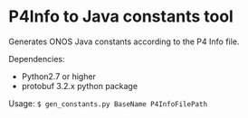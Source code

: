P4Info to Java constants tool
====

Generates ONOS Java constants according to the P4 Info file.

Dependencies:
 - Python2.7 or higher
 - protobuf 3.2.x python package

Usage:
```$ gen_constants.py BaseName P4InfoFilePath```

